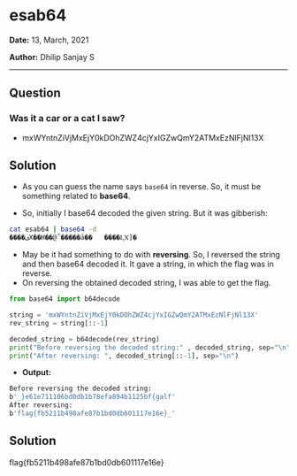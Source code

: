 # esab64

**Date:** 13, March, 2021

**Author:** Dhilip Sanjay S

---

## Question
### Was it a car or a cat I saw?
- mxWYntnZiVjMxEjY0kDOhZWZ4cjYxIGZwQmY2ATMxEzNlFjNl13X

## Solution
- As you can guess the name says `base64` in reverse. So, it must be something related to **base64**.

- So, initially I base64 decoded the given string. But it was gibberish:

```bash
cat esab64 | base64 -d
����ىX��H��@΅�����ā��	����L͔X͗]�
```
- May be it had something to do with **reversing**. So, I reversed the string and then base64 decoded it. It gave a string, in which the flag was in reverse.
- On reversing the obtained decoded string, I was able to get the flag.

```py
from base64 import b64decode

string = 'mxWYntnZiVjMxEjY0kDOhZWZ4cjYxIGZwQmY2ATMxEzNlFjNl13X'
rev_string = string[::-1]

decoded_string = b64decode(rev_string)
print("Before reversing the decoded string:" , decoded_string, sep="\n")
print("After reversing: ", decoded_string[::-1], sep="\n")
```

- **Output:**

```bash
Before reversing the decoded string:
b'_}e61e711106bd0db1b78efa894b1125bf{galf'
After reversing: 
b'flag{fb5211b498afe87b1bd0db601117e16e}_'
```

## Solution
flag{fb5211b498afe87b1bd0db601117e16e}